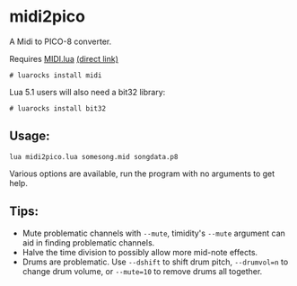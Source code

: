 # midi2pico
A Midi to PICO-8 converter.

Requires [MIDI.lua](http://www.pjb.com.au/comp/lua/MIDI.html) [(direct link)](http://www.pjb.com.au/comp/lua/MIDI.lua)
```
# luarocks install midi
```
Lua 5.1 users will also need a bit32 library:
```
# luarocks install bit32
```

## Usage:
```
lua midi2pico.lua somesong.mid songdata.p8
```
Various options are available, run the program with no arguments to get help.

## Tips:
* Mute problematic channels with `--mute`, timidity's `--mute` argument can aid in finding problematic channels.
* Halve the time division to possibly allow more mid-note effects.
* Drums are problematic. Use `--dshift` to shift drum pitch, `--drumvol=n` to change drum volume, or `--mute=10` to remove drums all together.
